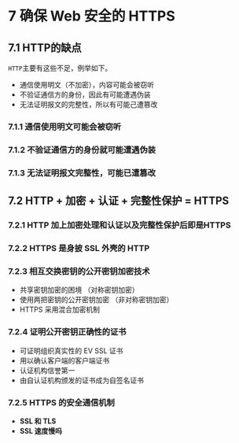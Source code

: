 # 7 确保 Web 安全的 HTTPS

## 7.1 HTTP的缺点

`HTTP`主要有这些不足，例举如下。

* 通信使用明文（不加密），内容可能会被窃听
* 不验证通信方的身份，因此有可能遭遇伪装
* 无法证明报文的完整性，所以有可能己遭篡改 

### 7.1.1 通信使用明文可能会被窃听

### 7.1.2 不验证通信方的身份就可能遭遇伪装

### 7.1.3 无法证明报文完整性，可能已遭篡改

## 7.2 HTTP + 加密 + 认证 + 完整性保护 = HTTPS

### 7.2.1 HTTP 加上加密处理和认证以及完整性保护后即是HTTPS

### 7.2.2 HTTPS 是身披 SSL 外壳的 HTTP

### 7.2.3 相互交换密钥的公开密钥加密技术

* 共享密钥加密的困境 （对称密钥加密）
* 使用两把密钥的公开密钥加密 （非对称密钥加密）
* HTTPS 采用混合加密机制

### 7.2.4 证明公开密钥正确性的证书

* 可证明组织真实性的 EV SSL 证书
* 用以确认客户端的客户端证书
* 认证机构信誉第一
* 由自认证机构颁发的证书成为自签名证书

### 7.2.5 HTTPS 的安全通信机制

* **SSL 和 TLS**
* **SSL 速度慢吗**


















